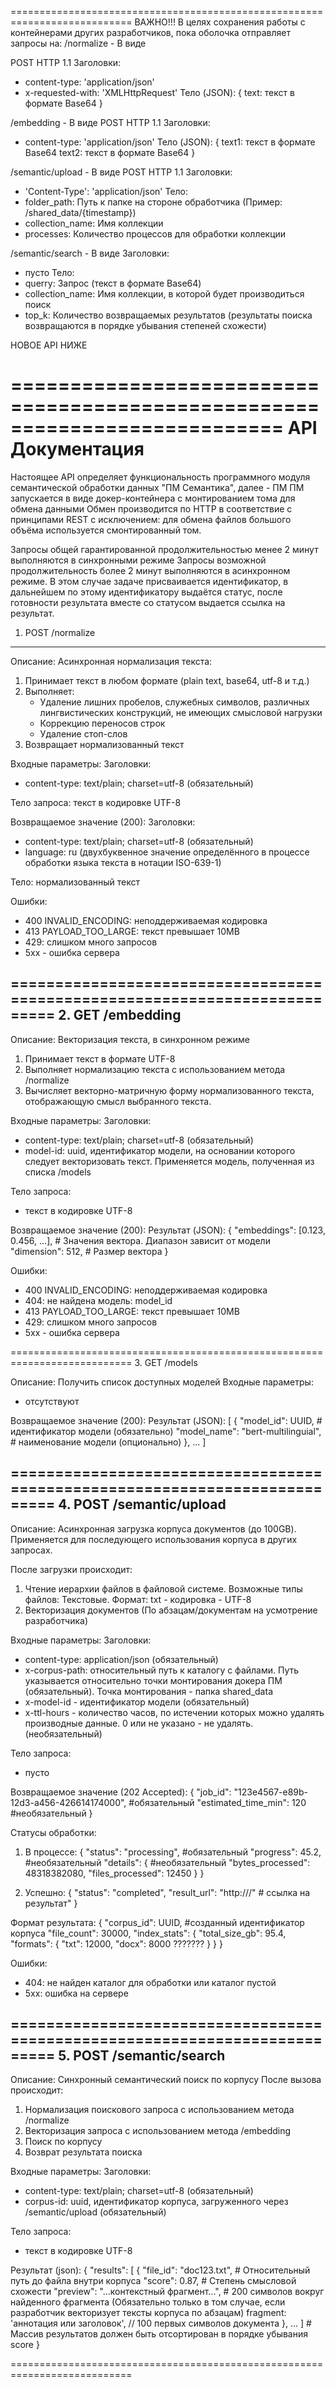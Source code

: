 ===========================================================================
ВАЖНО!!!
В целях сохранения работы с контейнерами других разработчиков, пока оболочка отправляет запросы на:
/normalize - В виде

POST HTTP 1.1
Заголовки:
- content-type: 'application/json'
- x-requested-with: 'XMLHttpRequest'
Тело (JSON):
{
  text: текст в формате Base64
}
      
/embedding - В виде
POST HTTP 1.1
Заголовки:
- content-type: 'application/json'
Тело (JSON):
{
  text1: текст в формате Base64
  text2: текст в формате Base64
}

/semantic/upload - В виде
POST HTTP 1.1
Заголовки:
- 'Content-Type': 'application/json' 
Тело:
- folder_path: Путь к папке на стороне обработчика (Пример: /shared_data/{timestamp})
- collection_name: Имя коллекции
- processes: Количество процессов для обработки коллекции

/semantic/search - В виде
Заголовки:
- пусто
Тело:
- querry: Запрос (текст в формате Base64)
- collection_name: Имя коллекции, в которой будет производиться поиск
- top_k: Количество возвращаемых результатов (результаты поиска возвращаются в порядке убывания степеней схожести)            

НОВОЕ API НИЖЕ

===========================================================================
API Документация 
===========================================================================

Настоящее API определяет функциональность программного модуля семантической обработки данных "ПМ Семантика", далее - ПМ
ПМ запускается в виде докер-контейнера с монтированием тома для обмена данными
Обмен производится по HTTP в соответствие с принципами REST с исключением: для обмена файлов большого объёма используется смонтированный том.


Запросы общей гарантированной продолжительностью менее 2 минут выполняются в синхронными режиме
Запросы возможной продолжительность более 2 минут выполняются в асинхронном режиме. В этом случае задаче присваивается идентификатор, в дальнейшем по этому идентификатору выдаётся статус, после готовности результата вместе со статусом выдается ссылка на результат.


1. POST /normalize
---------------------------------------------------------------------------
Описание:
Асинхронная нормализация текста:
1. Принимает текст в любом формате (plain text, base64, utf-8 и т.д.)
2. Выполняет:
   - Удаление лишних пробелов, служебных символов, различных лингвистических конструкций, не имеющих смысловой нагрузки
   - Коррекцию переносов строк
   - Удаление стоп-слов
3. Возвращает нормализованный текст

Входные параметры:
Заголовки:
- content-type: text/plain; charset=utf-8 (обязательный)

Тело запроса: 
текст в кодировке UTF-8

Возвращаемое значение (200):
Заголовки:
- content-type: text/plain; charset=utf-8 (обязательный)
- language: ru (двухбуквенное значение определённого в процессе обработки языка текста в нотации ISO-639-1)

Тело: нормализованный текст

Ошибки:
- 400 INVALID_ENCODING: неподдерживаемая кодировка
- 413 PAYLOAD_TOO_LARGE: текст превышает 10MB
- 429: слишком много запросов
- 5xx - ошибка сервера

===========================================================================
2. GET /embedding
---------------------------------------------------------------------------
Описание:
Векторизация текста, в синхронном режиме
1. Принимает текст в  формате UTF-8
2. Выполняет нормализацию текста с использованием метода /normalize
3. Вычисляет векторно-матричную форму нормализованного текста, отображающую смысл выбранного текста. 

Входные параметры:
Заголовки:
- content-type: text/plain; charset=utf-8 (обязательный)
- model-id: uuid, идентификатор модели, на основании которого следует векторизовать текст. Применяется модель, полученная из списка /models

Тело запроса: 
 - текст в кодировке UTF-8

Возвращаемое значение (200):
Результат (JSON):
{
  "embeddings": [0.123, 0.456, ...], # Значения вектора. Диапазон зависит от модели
  "dimension": 512, # Размер вектора
}

Ошибки:
- 400 INVALID_ENCODING: неподдерживаемая кодировка
- 404: не найдена модель: model_id
- 413 PAYLOAD_TOO_LARGE: текст превышает 10MB
- 429: слишком много запросов
- 5xx - ошибка сервера

===========================================================================
3. GET /models

Описание:
Получить список доступных моделей
Входные параметры:
- отсутствуют

Возвращаемое значение (200):
Результат (JSON):
[ 
  {
    "model_id": UUID, # идентификатор модели (обязательно)
    "model_name": "bert-multilinguial", # наименование модели (опционально)
  },
  ...
]

===========================================================================
4. POST /semantic/upload
---------------------------------------------------------------------------
Описание:
Асинхронная загрузка корпуса документов (до 100GB).
Применяется для последующего использования корпуса в других запросах.

После загрузки происходит:
1. Чтение иерархии файлов в файловой системе. Возможные типы файлов:
 Текстовые. Формат: txt - кодировка - UTF-8
2. Векторизация документов (По абзацам/документам на усмотрение разработчика)

Входные параметры:
Заголовки:
- content-type: application/json (обязательный)
- x-corpus-path: относительный путь к каталогу с файлами. Путь указывается относительно точки монтирования докера ПМ (обязательный). Точка монтирования - папка shared_data
- x-model-id - идентификатор модели (обязательный)
- x-ttl-hours - количество часов, по истечении  которых можно удалять производные данные. 0 или не указано - не удалять. (необязательный)

Тело запроса:
- пусто 

Возвращаемое значение (202 Accepted):
{
  "job_id": "123e4567-e89b-12d3-a456-426614174000", #обязательный
  "estimated_time_min": 120 #необязательный
}

Статусы обработки:
1. В процессе:
{
  "status": "processing", #обязательный
  "progress": 45.2, #необязательный
  "details": { #необязательный
    "bytes_processed": 48318382080,
    "files_processed": 12450
  }
}

2. Успешно:
{
  "status": "completed",
  "result_url": "http:///" # ссылка на результат"
}

Формат результата:
{
    "corpus_id": UUID, #созданный идентификатор корпуса
    "file_count": 30000,
    "index_stats": 
    {
      "total_size_gb": 95.4,
      "formats": {
        "txt": 12000,
        "docx": 8000 ???????
      }
    }
}

Ошибки:
- 404: не найден каталог для обработки или каталог пустой
- 5xx: ошибка на сервере

===========================================================================
5. POST /semantic/search
---------------------------------------------------------------------------
Описание:
Синхронный семантический поиск по корпусу
После вызова происходит:
1. Нормализация поискового запроса с использованием метода /normalize
2. Векторизация запроса с использованием метода /embedding
3. Поиск по корпусу
4. Возврат результата поиска

Входные параметры:
Заголовки:
- content-type: text/plain; charset=utf-8 (обязательный)
- corpus-id: uuid, идентификатор корпуса, загруженного через /semantic/upload (обязательный)

Тело запроса: 
 - текст в кодировке UTF-8

Результат (json):
{
  "results": [
    {
      "file_id": "doc123.txt", # Относительный путь до файла внутри корпуса
      "score": 0.87, # Степень смысловой схожести 
      "preview": "...контекстный фрагмент...", # 200 символов вокруг найденного фрагмента (Обязательно только в том случае, если разработчик векторизует тексты корпуса по абзацам)
       fragment: 'аннотация или заголовок', // 100 первых символов документа 
    }, ...
  ] # Массив результатов должен быть отсортирован в порядке убывания score 
}

===========================================================================


